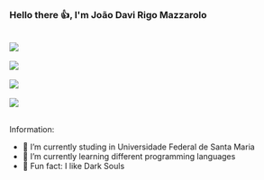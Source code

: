 ### Hello there 👍, I'm João Davi Rigo Mazzarolo

</br>

<div>
  <img align="center" src="https://github-readme-stats.vercel.app/api?username=Mazzarolo&show_icons=true&theme=tokyonight" />
</div>

</br>

<div>
  <img align="center" src="https://giffiles.alphacoders.com/146/14623.gif" />
</div>

</br>

<div>
  <img align="center" src="https://github-readme-stats.vercel.app/api/top-langs/?username=anuraghazra&layout=compact&theme=tokyonight" />
</div>

</br>

<div>
  <img align="center" src="https://giffiles.alphacoders.com/146/14616.gif" />
</div>

</br>

Information:

- 🔭 I’m currently studing in Universidade Federal de Santa Maria
- 🌱 I’m currently learning different programming languages
- 🎱 Fun fact: I like Dark Souls
